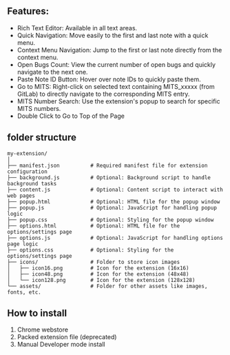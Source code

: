 
## Features:

- Rich Text Editor: Available in all text areas.
- Quick Navigation: Move easily to the first and last note with a quick menu.
- Context Menu Navigation: Jump to the first or last note directly from the context menu.
- Open Bugs Count: View the current number of open bugs and quickly navigate to the next one.
- Paste Note ID Button: Hover over note IDs to quickly paste them.
- Go to MITS: Right-click on selected text containing MITS_xxxxx (from GitLab) to directly navigate to the corresponding MITS entry.
- MITS Number Search: Use the extension's popup to search for specific MITS numbers.
- Double Click to Go to Top of the Page  




## folder structure
```
my-extension/
│
├── manifest.json          # Required manifest file for extension configuration
├── background.js          # Optional: Background script to handle background tasks
├── content.js             # Optional: Content script to interact with web pages
├── popup.html             # Optional: HTML file for the popup window
├── popup.js               # Optional: JavaScript for handling popup logic
├── popup.css              # Optional: Styling for the popup window
├── options.html           # Optional: HTML file for the options/settings page
├── options.js             # Optional: JavaScript for handling options page logic
├── options.css            # Optional: Styling for the options/settings page
├── icons/                 # Folder to store icon images
│   ├── icon16.png         # Icon for the extension (16x16)
│   ├── icon48.png         # Icon for the extension (48x48)
│   └── icon128.png        # Icon for the extension (128x128)
└── assets/                # Folder for other assets like images, fonts, etc.
```


## How to install

1. Chrome webstore
2. Packed extension file (deprecated)
2. Manual Developer mode install

